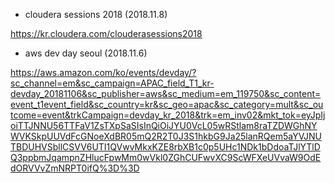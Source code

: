 * cloudera sessions 2018 (2018.11.8)</br>

https://kr.cloudera.com/clouderasessions2018

* aws dev day seoul (2018.11.6) </br>

https://aws.amazon.com/ko/events/devday/?sc_channel=em&sc_campaign=APAC_field_T1_kr-devday_20181106&sc_publisher=aws&sc_medium=em_119750&sc_content=event_t1event_field&sc_country=kr&sc_geo=apac&sc_category=mult&sc_outcome=event&trkCampaign=devday_kr_2018&trk=em_inv02&mkt_tok=eyJpIjoiTTJNNU56TTFaV1ZsTXpSaSIsInQiOiJYU0VcL05wRStlam8raTZDWGhNYWVKSkpUUVdFcGNoeXdBR05mQ2R2T0J3S1hkbG9Ja25lanRQem5aYVJNUTBDUHVSbllCSVV6UTI1QVwvMkxKZE8rbXB1c0p5UHc1NDk1bDdoaTJlYTlDQ3ppbmJqampnZHlucFpwMm0wVkl0ZGhCUFwvXC9ScWFXeUVvaW9OdEdORVVvZmNRPT0ifQ%3D%3D </br>
